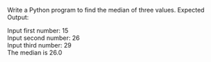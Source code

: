 Write a Python program to find the median of three values. 
Expected Output:

Input first number: 15                                                  
Input second number: 26                                                 
Input third number: 29                                                  
The median is 26.0   